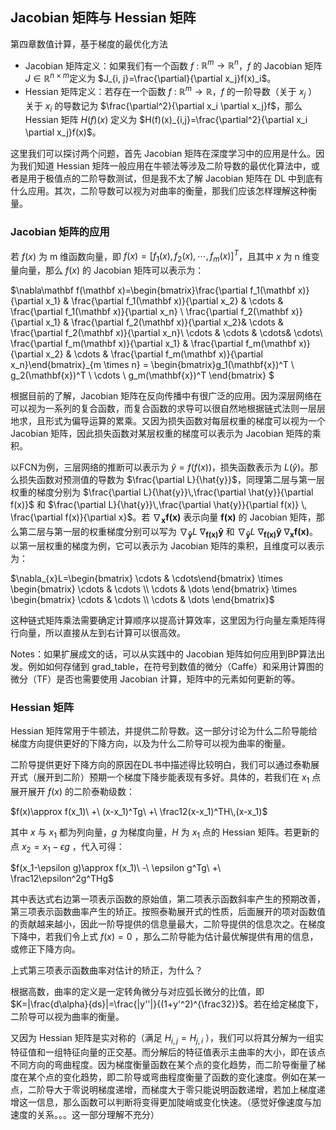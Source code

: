 ## Jacobian 矩阵与 Hessian 矩阵

第四章数值计算，基于梯度的最优化方法

- Jacobian 矩阵定义：如果我们有一个函数 $f​$ : $\mathbb{R}^m\rightarrow\mathbb{R}^n​$，$f​$ 的 Jacobian 矩阵 $J\in\mathbb{R}^{n\times m}​$ 定义为 $J_{i, j}=\frac{\partial}{\partial x_j}f(x)_i​$。
- Hessian 矩阵定义：若存在一个函数 $f$ : $\mathbb{R}^m\rightarrow\mathbb{R}$，$f$ 的一阶导数（关于 $x_j$ ）关于 $x_i$ 的导数记为 $\frac{\partial^2}{\partial x_i \partial x_j}f$，那么 Hessian 矩阵 $H(f)(x)$ 定义为 $H(f)(x)_{i,j}=\frac{\partial^2}{\partial x_i \partial x_j}f(x)$。

这里我们可以探讨两个问题，首先 Jacobian 矩阵在深度学习中的应用是什么。因为我们知道 Hessian 矩阵一般应用在牛顿法等涉及二阶导数的最优化算法中，或者是用于极值点的二阶导数测试，但是我不太了解 Jacobian 矩阵在 DL 中到底有什么应用。其次，二阶导数可以视为对曲率的衡量，那我们应该怎样理解这种衡量。



### Jacobian 矩阵的应用

若 $f(x)$ 为 m 维函数向量，即 $f(x)=[f_1(x), f_2(x), \cdots,f_m(x)]^T$，且其中 $x$ 为 n 维变量向量，那么 $f(x)$ 的 Jacobian 矩阵可以表示为：

$\nabla\mathbf f(\mathbf x)=\begin{bmatrix}\frac{\partial f_1(\mathbf x)}{\partial x_1} & \frac{\partial f_1(\mathbf x)}{\partial x_2} &  \cdots & \frac{\partial f_1(\mathbf x)}{\partial x_n} \\ \frac{\partial f_2(\mathbf x)}{\partial x_1} &  \frac{\partial f_2(\mathbf x)}{\partial x_2}& \cdots & \frac{\partial f_2(\mathbf x)}{\partial x_n}\\ \cdots & \cdots &  \cdots& \cdots\\ \frac{\partial f_m(\mathbf x)}{\partial x_1} &  \frac{\partial f_m(\mathbf x)}{\partial x_2} & \cdots & \frac{\partial f_m(\mathbf x)}{\partial x_n}\end{bmatrix}_{m \times n} = \begin{bmatrix}g_1(\mathbf{x})^T \\ g_2(\mathbf{x})^T \\ \cdots \\ g_m(\mathbf{x})^T  \end{bmatrix} $



 根据目前的了解，Jacobian 矩阵在反向传播中有很广泛的应用。因为深层网络在可以视为一系列的复合函数，而复合函数的求导可以很自然地根据链式法则一层层地求，且形式为偏导运算的累乘。又因为损失函数对每层权重的梯度可以视为一个 Jacobian 矩阵，因此损失函数对某层权重的梯度可以表示为 Jacobian 矩阵的乘积。

以FCN为例，三层网络的推断可以表示为 $\hat{y}=f(f(x))$，损失函数表示为 $L(\hat{y})$。那么损失函数对预测值的导数为 $\frac{\partial L}{\hat{y}}$，同理第二层与第一层权重的梯度分别为 $\frac{\partial L}{\hat{y}}\,\frac{\partial \hat{y}}{\partial f(x)}$ 和 $\frac{\partial L}{\hat{y}}\,\frac{\partial \hat{y}}{\partial f(x)} \, \frac{\partial f(x)}{\partial x}$。若 $\nabla_{\mathbf{x}}\mathbf{f(x)}$ 表示向量 $\mathbf{f(x)}$ 的 Jacobian 矩阵，那么第二层与第一层的权重梯度分别可以写为 $\nabla_{\mathbf{\hat{y}}}L\ \nabla_{\mathbf{f(x)}}\mathbf{\hat{y}}$ 和 $\nabla_{\mathbf{\hat{y}}}L\ \nabla_{\mathbf{f(x)}}\mathbf{\hat{y}}\ \nabla_{\mathbf{x}}\mathbf{f(x)}$。以第一层权重的梯度为例，它可以表示为 Jacobian 矩阵的乘积，且维度可以表示为：

$\nabla_{x}L=\begin{bmatrix} \cdots & \cdots\end{bmatrix} \times \begin{bmatrix} \cdots & \cdots \\ \cdots & \dots \end{bmatrix} \times \begin{bmatrix} \cdots & \cdots \\ \cdots & \dots \end{bmatrix}$

这种链式矩阵乘法需要确定计算顺序以提高计算效率，这里因为行向量左乘矩阵得行向量，所以直接从左到右计算可以很高效。

Notes：如果扩展成文的话，可以从实践中的 Jacobian 矩阵如何应用到BP算法出发。例如如何存储到 grad_table，在符号到数值的微分（Caffe）和采用计算图的微分（TF）是否也需要使用 Jacobian 计算，矩阵中的元素如何更新的等。



### Hessian 矩阵

Hessian 矩阵常用于牛顿法，并提供二阶导数。这一部分讨论为什么二阶导能给梯度方向提供更好的下降方向，以及为什么二阶导可以视为曲率的衡量。

二阶导提供更好下降方向的原因在DL书中描述得比较明白，我们可以通过泰勒展开式（展开到二阶）预期一个梯度下降步能表现有多好。具体的，若我们在 $x_1$ 点展开展开 $f(x)$ 的二阶泰勒级数：

$f(x)\approx f(x_1)\ +\ (x-x_1)^Tg\ +\ \frac12(x-x_1)^TH\,(x-x_1)$

其中 $x$ 与 $x_1$ 都为列向量，$g$ 为梯度向量，$H$ 为 $x_1$ 点的 Hessian 矩阵。若更新的点 $x_2=x_1-\epsilon g$ ，代入可得：

$f(x_1-\epsilon g)\approx f(x_1)\ -\ \epsilon g^Tg\ +\ \frac12\epsilon^2g^THg$

其中表达式右边第一项表示函数的原始值，第二项表示函数斜率产生的预期改善，第三项表示函数曲率产生的矫正。按照泰勒展开式的性质，后面展开的项对函数值的贡献越来越小，因此一阶导提供的信息量最大，二阶导提供的信息次之。在梯度下降中，若我们令上式 $f(x)=0$ ，那么二阶导能为估计最优解提供有用的信息，或修正下降方向。

上式第三项表示函数曲率对估计的矫正，为什么？

根据高数，曲率的定义是一定转角微分与对应弧长微分的比值，即 $K=|\frac{d\alpha}{ds}|=\frac{|y''|}{(1+y'^2)^{\frac32}}$。若在给定梯度下，二阶导可以视为曲率的衡量。

又因为 Hessian 矩阵是实对称的（满足 $H_{i,j}=H_{j,i}$ ），我们可以将其分解为一组实特征值和一组特征向量的正交基。而分解后的特征值表示主曲率的大小，即在该点不同方向的弯曲程度。因为梯度衡量函数在某个点的变化趋势，而二阶导衡量了梯度在某个点的变化趋势，即二阶导或弯曲程度衡量了函数的变化速度。例如在某一点，二阶导大于零说明梯度递增，而梯度大于零只能说明函数递增，若加上梯度递增这一信息，那么函数可以判断将变得更加陡峭或变化快速。（感觉好像速度与加速度的关系。。。这一部分理解不充分）